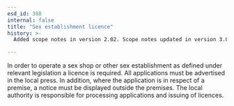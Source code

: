 ```yaml
---
esd_id: 388
internal: false
title: "Sex establishment licence"
history: >-
  Added scope notes in version 2.02. Scope notes updated in version 3.00 to cover Scottish legislation. Term name changed from 'Licence - sex establishment' to 'Licences - sex shops' in version 3.00. Name changed to 'Sex establishment licence' in version 4.00.

---
```


In order to operate a sex shop or other sex establishment as defined under relevant legislation a licence is required. All applications must be advertised in the local press. In addition, where the application is in respect of a premise, a notice must be displayed outside the premises. The local authority is responsible for processing applications and issuing of licences.

